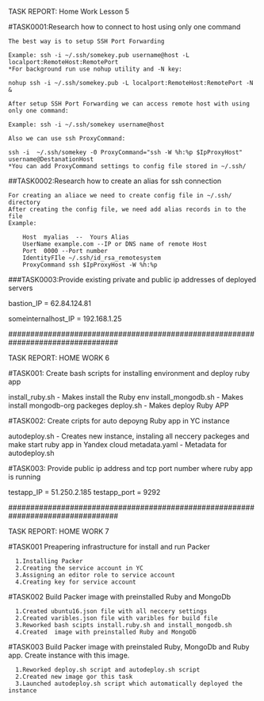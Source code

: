 
TASK REPORT: Home Work Lesson 5

#TASK0001:Research how to connect to host  using only one command

    The best way is to setup SSH Port Forwarding

    Example: ssh -i ~/.ssh/somekey.pub username@host -L localport:RemoteHost:RemotePort
    *For background run use nohup utility and -N key:

    nohup ssh -i ~/.ssh/somekey.pub -L localport:RemoteHost:RemotePort -N &

    After setup SSH Port Forwarding we can access remote host with using
    only one command:

    Example: ssh -i ~/.ssh/somekey username@host

    Also we can use ssh ProxyCommand:

    ssh -i  ~/.ssh/somekey -0 ProxyCommand="ssh -W %h:%p $IpProxyHost" username@DestanationHost
    *You can add ProxyCommand settings to config file stored in ~/.ssh/

##TASK0002:Research how to create an alias for ssh connection

    For creating an aliace we need to create config file in ~/.ssh/ directory
    After creating the config file, we need add alias records in to the file
    Example:

		Host  myalias  --  Yours Alias
		UserName example.com --IP or DNS name of remote Host
		Port  0000 --Port number
		IdentityFIle ~/.ssh/id_rsa_remotesystem
		ProxyCommand ssh $IpProxyHost -W %h:%p

###TASK0003:Provide existing private and public ip addresses of deployed servers

   bastion_IP = 62.84.124.81

   someinternalhost_IP = 192.168.1.25

#################################################################################

TASK REPORT: HOME WORK 6

#TASK001: Create bash scripts for installing environment and deploy ruby app

install_ruby.sh - Makes install the Ruby env install_mongodb.sh - Makes install mongodb-org packeges deploy.sh - Makes deploy Ruby APP

#TASK002: Create cripts for auto depoyng Ruby app in YC instance

 autodeploy.sh - Creates new instance, instaling all neccery packeges
                 and make start ruby app in Yandex cloud
 metadata.yaml - Metadata for autodeploy.sh

#TASK003: Provide public ip address and tcp port number where ruby app is running

testapp_IP = 51.250.2.185 testapp_port = 9292


#################################################################################


TASK REPORT: HOME WORK 7


#TASK001 Preapering infrastructure for install and run Packer


      1.Installing Packer
      2.Creating the service account in YC
      3.Assigning an editor role to service account
      4.Creating key for service account

#TASK002 Build Packer image with preinstalled Ruby and MongoDb

      1.Created ubuntu16.json file with all neccery settings
      2.Created varibles.json file with varibles for build file
      3.Reworked bash scipts install.ruby.sh and install_mongodb.sh
      4.Created  image with preinstalled Ruby and MongoDb

#TASK003 Build Packer image with preinstaled Ruby, MongoDb and Ruby app. Create instance with this image.

      1.Reworked deploy.sh script and autodeploy.sh script
      2.Created new image gor this task
      3.Launched autodeploy.sh script which automatically deployed the instance
